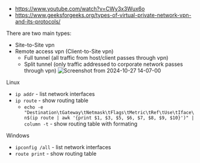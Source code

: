 - https://www.youtube.com/watch?v=CWy3x3Wux6o
- https://www.geeksforgeeks.org/types-of-virtual-private-network-vpn-and-its-protocols/

There are two main types:

- Site-to-Site vpn
- Remote access vpn (Client-to-Site vpn)
  - Full tunnel (all traffic from host/client passes through vpn)
  - Split tunnel (only traffic addressed to corporate network passes through vpn)
    ![Screenshot from 2024-10-27 14-07-00](https://github.com/user-attachments/assets/75a5d737-3dc2-40ab-b661-49bc25df200b)

Linux
- `ip addr` - list network interfaces
- `ip route` - show routing table
  - `echo -e "Destination\tGateway\tNetmask\tFlags\tMetric\tRef\tUse\tIface\n$(ip route | awk '{print $1, $3, $5, $6, $7, $8, $9, $10}')" | column -t` - show routing table with formating


Windows
- `ipconfig /all` - list network interfaces
- `route print` - show routing table
